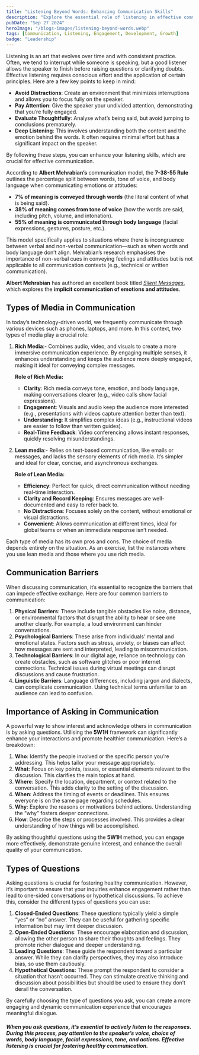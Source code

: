 ```yaml
---
title: "Listening Beyond Words: Enhancing Communication Skills"
description: "Explore the essential role of listening in effective communication. While asking questions is crucial for engaging conversations, truly understanding the responses is what fosters deeper connections. We discuss various types of questions that promote dialogue and highlight the importance of actively observing verbal and non-verbal cues, such as tone, body language, and facial expressions. By mastering the art of listening, we can enhance our communication skills, build stronger relationships, and create a more meaningful exchange of ideas."
pubDate: "Sep 27 2024"
heroImage: "/blogs-images/listening-beyond-words.webp"
tags: [Communication, Listening, Engagement, Development, Growth]
badge: "Leadership"
---
```


Listening is an art that evolves over time and with consistent practice. Often, we tend to interrupt while someone is speaking, but a good listener allows the speaker to finish before raising questions or clarifying doubts. Effective listening requires conscious effort and the application of certain principles. Here are a few key points to keep in mind:

- **Avoid Distractions**: Create an environment that minimizes interruptions and allows you to focus fully on the speaker.
-  **Pay Attention**: Give the speaker your undivided attention, demonstrating that you’re fully engaged.
-  **Evaluate Thoughtfully**: Analyse what’s being said, but avoid jumping to conclusions prematurely.
- **Deep Listening**: This involves understanding both the content and the emotion behind the words. It often requires minimal effort but has a significant impact on the speaker.

By following these steps, you can enhance your listening skills, which are crucial for effective communication.


According to **Albert Mehrabian’s** communication model, the **7-38-55 Rule** outlines the percentage split between words, tone of voice, and body language when communicating emotions or attitudes:

- **7% of meaning is conveyed through words** (the literal content of what is being said).
- **38% of meaning comes from tone of voice** (how the words are said, including pitch, volume, and intonation).
- **55% of meaning is communicated through body language** (facial expressions, gestures, posture, etc.).

This model specifically applies to situations where there is incongruence between verbal and non-verbal communication—such as when words and body language don’t align. Mehrabian’s research emphasises the importance of non-verbal cues in conveying feelings and attitudes but is not applicable to all communication contexts (e.g., technical or written communication).

**Albert Mehrabian** has authored an excellent book titled [_Silent Messages_](https://www.amazon.in/Silent-Messages-Implicit-Communication-Attitudes/dp/0534000592), which explores the **implicit communication of emotions and attitudes**.

## Types of Media in Communication
In today’s technology-driven world, we frequently communicate through various devices such as phones, laptops, and more. In this context, two types of media play a crucial role:

1. **Rich Media**:- Combines audio, video, and visuals to create a more immersive communication experience. By engaging multiple senses, it enhances understanding and keeps the audience more deeply engaged, making it ideal for conveying complex messages.

	**Role of Rich Media:**
	- **Clarity**: Rich media conveys tone, emotion, and body language, making conversations clearer (e.g., video calls show facial expressions).
	- **Engagement**: Visuals and audio keep the audience more interested (e.g., presentations with videos capture attention better than text).
	-  **Understanding**: It simplifies complex ideas (e.g., instructional videos are easier to follow than written guides).
	- **Real-Time Feedback**: Video conferencing allows instant responses, quickly resolving misunderstandings.

2. **Lean media**:- Relies on text-based communication, like emails or messages, and lacks the sensory elements of rich media. It’s simpler and ideal for clear, concise, and asynchronous exchanges.

	**Role of Lean Media:**
	- **Efficiency**: Perfect for quick, direct communication without needing real-time interaction.
	- **Clarity and Record Keeping**: Ensures messages are well-documented and easy to refer back to.
	- **No Distractions**: Focuses solely on the content, without emotional or visual distractions.
	- **Convenient**: Allows communication at different times, ideal for global teams or when an immediate response isn’t needed.

Each type of media has its own pros and cons. The choice of media depends entirely on the situation. As an exercise, list the instances where you use lean media and those where you use rich media.


## Communication Barriers

When discussing communication, it’s essential to recognize the barriers that can impede effective exchange. Here are four common barriers to communication:

1. **Physical Barriers**: These include tangible obstacles like noise, distance, or environmental factors that disrupt the ability to hear or see one another clearly. For example, a loud environment can hinder conversations.
2. **Psychological Barriers**: These arise from individuals’ mental and emotional states. Factors such as stress, anxiety, or biases can affect how messages are sent and interpreted, leading to miscommunication.
3. **Technological Barriers**: In our digital age, reliance on technology can create obstacles, such as software glitches or poor internet connections. Technical issues during virtual meetings can disrupt discussions and cause frustration.
4.  **Linguistic Barriers**: Language differences, including jargon and dialects, can complicate communication. Using technical terms unfamiliar to an audience can lead to confusion.

## Importance of Asking in Communication 

A powerful way to show interest and acknowledge others in communication is by asking questions. Utilising the **5W1H** framework can significantly enhance your interactions and promote healthier communication. Here’s a breakdown:

1.  **Who**: Identify the people involved or the specific person you’re addressing. This helps tailor your message appropriately.
2. **What**: Focus on key points, issues, or essential elements relevant to the discussion. This clarifies the main topics at hand.
3.  **Where**: Specify the location, department, or context related to the conversation. This adds clarity to the setting of the discussion.
4. **When**: Address the timing of events or deadlines. This ensures everyone is on the same page regarding schedules.
5.  **Why**: Explore the reasons or motivations behind actions. Understanding the “why” fosters deeper connections.
6.  **How**: Describe the steps or processes involved. This provides a clear understanding of how things will be accomplished.

By asking thoughtful questions using the **5W1H** method, you can engage more effectively, demonstrate genuine interest, and enhance the overall quality of your communication.

## Types of Questions

Asking questions is crucial for fostering healthy communication. However, it’s important to ensure that your inquiries enhance engagement rather than lead to one-sided conversations or hypothetical discussions. To achieve this, consider the different types of questions you can use:
1.  **Closed-Ended Questions**: These questions typically yield a simple “yes” or “no” answer. They can be useful for gathering specific information but may limit deeper discussion.
2.  **Open-Ended Questions**: These encourage elaboration and discussion, allowing the other person to share their thoughts and feelings. They promote richer dialogue and deeper understanding.
3. **Leading Questions**: These guide the respondent toward a particular answer. While they can clarify perspectives, they may also introduce bias, so use them cautiously.
4. **Hypothetical Questions**: These prompt the respondent to consider a situation that hasn’t occurred. They can stimulate creative thinking and discussion about possibilities but should be used to ensure they don’t derail the conversation.

By carefully choosing the type of questions you ask, you can create a more engaging and dynamic communication experience that encourages meaningful dialogue.

##### When you ask questions, it’s essential to actively listen to the responses. During this process, pay attention to the speaker’s voice, choice of words, body language, facial expressions, tone, and actions. Effective listening is crucial for fostering healthy communication.